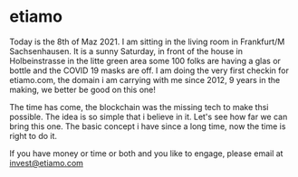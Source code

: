 # etiamo

Today is the 8th of Maz 2021. I am sitting in the living room in Frankfurt/M Sachsenhausen. It is a sunny Saturday, in front of the house in Holbeinstrasse in the litte green area some 100 folks are having a glas or bottle and the COVID 19 masks are off. I am doing the very first checkin for etiamo.com, the domain i am carrying with me since 2012, 9 years in the making, we better be good on this one! 

The time has come, the blockchain was the missing tech to make thsi possible. The idea is so simple that i believe in it. 
Let's see how far we can bring this one. The basic concept i have since a long time, now the time is right to do it.

If you have money or time or both and you like to engage,  please email at <a href="mailto:invest@etiamo.com">invest@etiamo.com</a>
